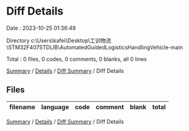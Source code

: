 # Diff Details

Date : 2023-10-25 01:36:49

Directory c:\\Users\\kafei\\Desktop\\工训物流\\STM32F407STDLIB\\AutomatedGuidedLogisticsHandlingVehicle-main

Total : 0 files,  0 codes, 0 comments, 0 blanks, all 0 lines

[Summary](results.md) / [Details](details.md) / [Diff Summary](diff.md) / Diff Details

## Files
| filename | language | code | comment | blank | total |
| :--- | :--- | ---: | ---: | ---: | ---: |

[Summary](results.md) / [Details](details.md) / [Diff Summary](diff.md) / Diff Details